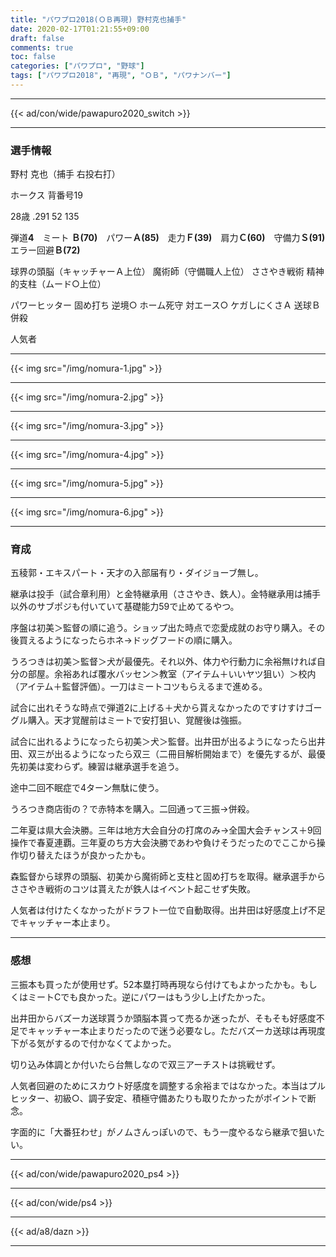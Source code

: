 ```yaml
---
title: "パワプロ2018(ＯＢ再現) 野村克也捕手"
date: 2020-02-17T01:21:55+09:00
draft: false
comments: true
toc: false
categories: ["パワプロ", "野球"]
tags: ["パワプロ2018", "再現", "ＯＢ", "パワナンバー"]
---
```


<!--more-->

---

{{< ad/con/wide/pawapuro2020_switch >}}

---

### 選手情報

野村 克也（捕手 右投右打）

ホークス 背番号19

28歳 .291 52 135

弾道**4**　ミート **Ｂ(70)**　パワー**Ａ(85)**　走力**Ｆ(39)**　肩力**Ｃ(60)**　守備力**Ｓ(91)**　エラー回避**Ｂ(72)**

球界の頭脳（キャッチャーＡ上位） 魔術師（守備職人上位） ささやき戦術 精神的支柱（ムード○上位）

パワーヒッター 固め打ち 逆境○ ホーム死守 対エース○ ケガしにくさＡ 送球Ｂ
併殺

人気者

---

{{< img src="/img/nomura-1.jpg" >}}

---

{{< img src="/img/nomura-2.jpg" >}}

---

{{< img src="/img/nomura-3.jpg" >}}

---

{{< img src="/img/nomura-4.jpg" >}}

---

{{< img src="/img/nomura-5.jpg" >}}

---

{{< img src="/img/nomura-6.jpg" >}}

---

### 育成

五稜郭・エキスパート・天才の入部届有り・ダイジョーブ無し。

継承は投手（試合章利用）と金特継承用（ささやき、鉄人）。金特継承用は捕手以外のサブポジも付いていて基礎能力59で止めてるやつ。

序盤は初美＞監督の順に追う。ショップ出た時点で恋愛成就のお守り購入。その後買えるようになったらホネ→ドッグフードの順に購入。

うろつきは初美＞監督＞犬が最優先。それ以外、体力や行動力に余裕無ければ自分の部屋。余裕あれば覆水バッセン＞教室（アイテム＋いいヤツ狙い）＞校内（アイテム＋監督評価）。一刀はミートコツもらえるまで進める。

試合に出れそうな時点で弾道2に上げる＋犬から貰えなかったのですけすけゴーグル購入。天才覚醒前はミートで安打狙い、覚醒後は強振。

試合に出れるようになったら初美＞犬＞監督。出井田が出るようになったら出井田、双三が出るようになったら双三（二冊目解析開始まで）を優先するが、最優先初美は変わらず。練習は継承選手を追う。

途中二回不眠症で4ターン無駄に使う。

うろつき商店街の？で赤特本を購入。二回通って三振→併殺。

二年夏は県大会決勝。三年は地方大会自分の打席のみ→全国大会チャンス＋9回操作で春夏連覇。三年夏のち方大会決勝であわや負けそうだったのでここから操作切り替えたほうが良かったかも。

森監督から球界の頭脳、初美から魔術師と支柱と固め打ちを取得。継承選手からささやき戦術のコツは貰えたが鉄人はイベント起こせず失敗。

人気者は付けたくなかったがドラフト一位で自動取得。出井田は好感度上げ不足でキャッチャー本止まり。

---

### 感想

三振本も買ったが使用せず。52本塁打時再現なら付けてもよかったかも。もしくはミートCでも良かった。逆にパワーはもう少し上げたかった。

出井田からバズーカ送球貰うか頭脳本貰って売るか迷ったが、そもそも好感度不足でキャッチャー本止まりだったので迷う必要なし。ただバズーカ送球は再現度下がる気がするので付かなくてよかった。

切り込み体調とか付いたら台無しなので双三アーチストは挑戦せず。

人気者回避のためにスカウト好感度を調整する余裕まではなかった。本当はプルヒッター、初級○、調子安定、積極守備あたりも取りたかったがポイントで断念。

字面的に「大番狂わせ」がノムさんっぽいので、もう一度やるなら継承で狙いたい。

---

{{< ad/con/wide/pawapuro2020_ps4 >}}

---

{{< ad/con/wide/ps4 >}}

---

{{< ad/a8/dazn >}}

---
